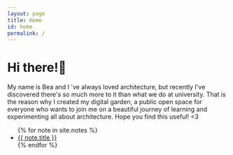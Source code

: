 ```yaml
---
layout: page
title: Home
id: home
permalink: /
---
```


# Hi there!🌷

My name is Bea and I 've always loved architecture, but recently I've discovered there's so much more to it than what we do at university. That is the reason why I created my digital garden, a public open space for everyone who wants to join me on a beautiful journey of learning and experimenting all about architecture. Hope you find this useful! <3

<ul>
  {% for note in site.notes %}
    <li>
      <a href="{{ note.url }}" class="internal-link">{{ note.title }}</a>
    </li>
  {% endfor %}
</ul>